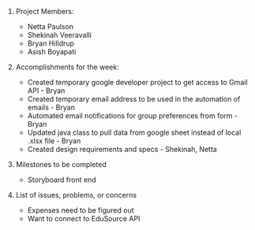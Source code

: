 1. Project Members:
   - Netta Paulson
   - Shekinah Veeravalli
   - Bryan Hilldrup
   - Asish Boyapati
   
2. Accomplishments for the week:
   - Created temporary google developer project to get access to Gmail API - Bryan
   - Created temporary email address to be used in the automation of emails - Bryan
   - Automated email notifications for group preferences from form - Bryan
   - Updated java class to pull data from google sheet instead of local .xlsx file - Bryan
   - Created design requirements and specs - Shekinah, Netta
 
   
3. Milestones to be completed
   - Storyboard front end
    
4. List of issues, problems, or concerns
   - Expenses need to be figured out
   - Want to connect to EduSource API
